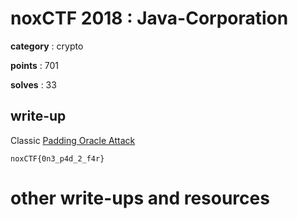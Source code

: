 # noxCTF 2018 : Java-Corporation

**category** : crypto

**points** : 701

**solves** : 33

## write-up

Classic [Padding Oracle Attack](https://oalieno.github.io/crypto/symmetric/padding-oracle/)

`noxCTF{0n3_p4d_2_f4r}`

# other write-ups and resources

